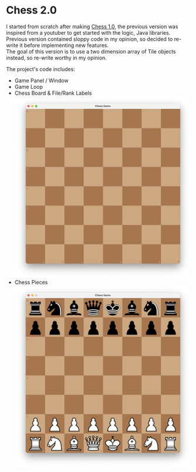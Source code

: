 # Chess 2.0

I started from scratch after making [Chess 1.0](https://github.com/BeraSenol/Chess-Game-Java), the previous version was inspired from a youtuber to get started with the logic, Java libraries.<br>
Previous version contained sloppy code in my opinion, so decided to re-write it before implementing new features.<br>
The goal of this version is to use a two dimension array of Tile objects instead, so re-write worthy in my opinion.<br>

The project's code includes:<br>

- Game Panel / Window
- Game Loop
- Chess Board & File/Rank Labels
![Screenshot_1](https://github.com/BeraSenol/Chess-Game-Java-2.0/blob/main/res/readme/chess-board.png)
- Chess Pieces
![Screenshot_2](https://github.com/BeraSenol/Chess-Game-Java-2.0/blob/main/res/readme/chess-board-pieces.png)

